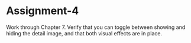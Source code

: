# Assignment-4
Work through Chapter 7.  Verify that you can toggle between showing and hiding the detail image, and that both visual effects are in place.
